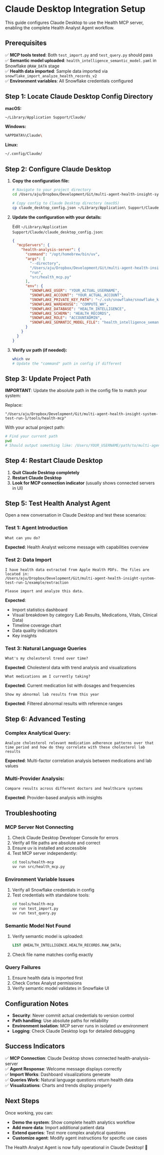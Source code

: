 # Claude Desktop Integration Setup

This guide configures Claude Desktop to use the Health MCP server, enabling the complete Health Analyst Agent workflow.

## Prerequisites

✅ **MCP tools tested**: Both `test_import.py` and `test_query.py` should pass  
✅ **Semantic model uploaded**: `health_intelligence_semantic_model.yaml` in Snowflake `@RAW_DATA` stage  
✅ **Health data imported**: Sample data imported via `snowflake_import_analyze_health_records_v2`  
✅ **Environment variables**: All Snowflake credentials configured  

## Step 1: Locate Claude Desktop Config Directory

**macOS:**
```bash
~/Library/Application Support/Claude/
```

**Windows:**
```bash
%APPDATA%\Claude\
```

**Linux:**
```bash
~/.config/Claude/
```

## Step 2: Configure Claude Desktop

1. **Copy the configuration file:**
   ```bash
   # Navigate to your project directory
   cd /Users/aju/Dropbox/Development/Git/multi-agent-health-insight-system-test-run-1
   
   # Copy config to Claude Desktop directory (macOS)
   cp claude_desktop_config.json ~/Library/Application\ Support/Claude/claude_desktop_config.json
   ```

2. **Update the configuration with your details:**
   
   Edit `~/Library/Application Support/Claude/claude_desktop_config.json`:
   
   ```json
   {
     "mcpServers": {
       "health-analysis-server": {
         "command": "/opt/homebrew/bin/uv",
         "args": [
           "--directory",
           "/Users/aju/Dropbox/Development/Git/multi-agent-health-insight-system-test-run-1/tools/health-mcp",
           "run",
           "src/health_mcp.py"
         ],
         "env": {
           "SNOWFLAKE_USER": "YOUR_ACTUAL_USERNAME",
           "SNOWFLAKE_ACCOUNT": "YOUR_ACTUAL_ACCOUNT",
           "SNOWFLAKE_PRIVATE_KEY_PATH": "~/.ssh/snowflake/snowflake_key.p8",
           "SNOWFLAKE_WAREHOUSE": "COMPUTE_WH",
           "SNOWFLAKE_DATABASE": "HEALTH_INTELLIGENCE",
           "SNOWFLAKE_SCHEMA": "HEALTH_RECORDS",
           "SNOWFLAKE_ROLE": "ACCOUNTADMIN",
           "SNOWFLAKE_SEMANTIC_MODEL_FILE": "health_intelligence_semantic_model.yaml"
         }
       }
     }
   }
   ```

3. **Verify uv path (if needed):**
   ```bash
   which uv
   # Update the "command" path in config if different
   ```

## Step 3: Update Project Path

**IMPORTANT**: Update the absolute path in the config file to match your system:

Replace:
```
"/Users/aju/Dropbox/Development/Git/multi-agent-health-insight-system-test-run-1/tools/health-mcp"
```

With your actual project path:
```bash
# Find your current path
pwd
# Should output something like: /Users/YOUR_USERNAME/path/to/multi-agent-health-insight-system-test-run-1
```

## Step 4: Restart Claude Desktop

1. **Quit Claude Desktop completely**
2. **Restart Claude Desktop**
3. **Look for MCP connection indicator** (usually shows connected servers in UI)

## Step 5: Test Health Analyst Agent

Open a new conversation in Claude Desktop and test these scenarios:

### **Test 1: Agent Introduction**
```
What can you do?
```
**Expected**: Health Analyst welcome message with capabilities overview

### **Test 2: Data Import**
```
I have health data extracted from Apple Health PDFs. The files are located in:
/Users/aju/Dropbox/Development/Git/multi-agent-health-insight-system-test-run-1/example/extraction

Please import and analyze this data.
```
**Expected**: 
- Import statistics dashboard
- Visual breakdown by category (Lab Results, Medications, Vitals, Clinical Data)
- Timeline coverage chart
- Data quality indicators
- Key insights

### **Test 3: Natural Language Queries**
```
What's my cholesterol trend over time?
```
**Expected**: Cholesterol data with trend analysis and visualizations

```
What medications am I currently taking?
```
**Expected**: Current medication list with dosages and frequencies

```
Show my abnormal lab results from this year
```
**Expected**: Filtered abnormal results with reference ranges

## Step 6: Advanced Testing

### **Complex Analytical Query:**
```
Analyze cholesterol relevant medication adherence patterns over that time period and how do they correlate with these cholesterol lab results
```
**Expected**: Multi-factor correlation analysis between medications and lab values

### **Multi-Provider Analysis:**
```
Compare results across different doctors and healthcare systems
```
**Expected**: Provider-based analysis with insights

## Troubleshooting

### **MCP Server Not Connecting**
1. Check Claude Desktop Developer Console for errors
2. Verify all file paths are absolute and correct
3. Ensure uv is installed and accessible
4. Test MCP server independently:
   ```bash
   cd tools/health-mcp
   uv run src/health_mcp.py
   ```

### **Environment Variable Issues**
1. Verify all Snowflake credentials in config
2. Test credentials with standalone tools:
   ```bash
   cd tools/health-mcp
   uv run test_import.py
   uv run test_query.py
   ```

### **Semantic Model Not Found**
1. Verify semantic model is uploaded:
   ```sql
   LIST @HEALTH_INTELLIGENCE.HEALTH_RECORDS.RAW_DATA;
   ```
2. Check file name matches config exactly

### **Query Failures**
1. Ensure health data is imported first
2. Check Cortex Analyst permissions
3. Verify semantic model validates in Snowflake UI

## Configuration Notes

- **Security**: Never commit actual credentials to version control
- **Path handling**: Use absolute paths for reliability
- **Environment isolation**: MCP server runs in isolated uv environment
- **Logging**: Check Claude Desktop logs for detailed debugging

## Success Indicators

✅ **MCP Connection**: Claude Desktop shows connected health-analysis-server  
✅ **Agent Response**: Welcome message displays correctly  
✅ **Import Works**: Dashboard visualizations generate  
✅ **Queries Work**: Natural language questions return health data  
✅ **Visualizations**: Charts and trends display properly  

## Next Steps

Once working, you can:
- **Demo the system**: Show complete health analytics workflow
- **Add more data**: Import additional patient data
- **Extend queries**: Test more complex analytical questions
- **Customize agent**: Modify agent instructions for specific use cases

The Health Analyst Agent is now fully operational in Claude Desktop! 🎉